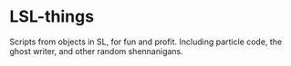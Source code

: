 # LSL-things
Scripts from objects in SL, for fun and profit. Including particle code, the ghost writer, and other random shennanigans.
